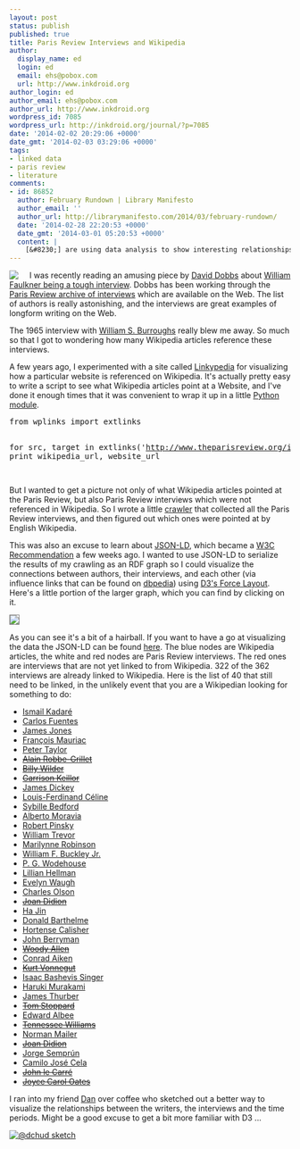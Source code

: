 ```yaml
---
layout: post
status: publish
published: true
title: Paris Review Interviews and Wikipedia
author:
  display_name: ed
  login: ed
  email: ehs@pobox.com
  url: http://www.inkdroid.org
author_login: ed
author_email: ehs@pobox.com
author_url: http://www.inkdroid.org
wordpress_id: 7085
wordpress_url: http://inkdroid.org/journal/?p=7085
date: '2014-02-02 20:29:06 +0000'
date_gmt: '2014-02-03 03:29:06 +0000'
tags:
- linked data
- paris review
- literature
comments:
- id: 86852
  author: February Rundown | Library Manifesto
  author_email: ''
  author_url: http://librarymanifesto.com/2014/03/february-rundown/
  date: '2014-02-28 22:20:53 +0000'
  date_gmt: '2014-03-01 05:20:53 +0000'
  content: |
    [&#8230;] are using data analysis to show interesting relationships. Ed Summer&#8217;s data visualization shows how many times each Paris Review interview appears on [&#8230;]
---
```

<p><a href="http://parisreview.org"><img class="img-responsive" src="http://inkdroid.org/images/parisreview-35.jpg" style="margin-right: 20px; float: left;" /></a> I was recently reading an amusing piece by <a href="https://twitter.com/David_Dobbs">David Dobbs</a> about <a href="http://daviddobbs.net/smoothpebbles/william-faulkner-is-one-tough-interview/">William Faulkner being a tough interview</a>. Dobbs has been working through the <a href="http://www.theparisreview.org/interviews">Paris Review archive of interviews</a> which are available on the Web. The list of authors is really astonishing, and the interviews are great examples of longform writing on the Web.</p>
<p>The 1965 interview with <a href="http://www.theparisreview.org/interviews/4424/the-art-of-fiction-no-36-william-s-burroughs">William S. Burroughs</a> really blew me away. So much so that I got to wondering how many Wikipedia articles reference these interviews.</p>
<p>A few years ago, I experimented with a site called <a href="http://linkypedia.info">Linkypedia</a> for visualizing how a particular website is referenced on Wikipedia. It's actually pretty easy to write a script to see what Wikipedia articles point at a Website, and I've done it enough times that it was convenient to wrap it up in a little <a href="https://github.com/edsu/wplinks">Python module</a>.</p>
<pre lang="python">from wplinks import extlinks 

for src, target in extlinks('http://www.theparisreview.org/interviews'):
    print wikipedia_url, website_url

</pre>
<p>But I wanted to get a picture not only of what Wikipedia articles pointed at the Paris Review, but also Paris Review interviews which were not referenced in Wikipedia. So I wrote a little <a href="https://github.com/edsu/parisreview/blob/master/crawl.py">crawler</a> that collected all the Paris Review interviews, and then figured out which ones were pointed at by English Wikipedia.</p>
<p>This was also an excuse to learn about <a href="http://json-ld.org">JSON-LD</a>, which became a <a href="http://www.w3.org/TR/json-ld/">W3C Recommendation</a> a few weeks ago. I wanted to use JSON-LD to serialize the results of my crawling as an RDF graph so I could visualize the connections between authors, their interviews, and each other (via influence links that can be found on <a href="http://dbpedia.org">dbpedia</a>) using <a href="https://github.com/mbostock/d3/wiki/Force-Layout">D3's Force Layout</a>. Here's a little portion of the larger graph, which you can find by clicking on it.</p>
<p><a href="http://edsu.github.io/parisreview"><img class="img-responsive" style="border: thin solid gray;" src="http://inkdroid.org/images/parisreview.png" /></a></p>
<p>As you can see it's a bit of a hairball. If you want to have a go at visualizing the data the JSON-LD can be found <a href="https://github.com/edsu/parisreview/blob/master/js/parisreview.json">here</a>. The blue nodes are Wikipedia articles, the white and red nodes are Paris Review interviews. The red ones are interviews that are not yet linked to from Wikipedia. 322 of the 362 interviews are already linked to Wikipedia. Here is the list of 40 that still need to be linked, in the unlikely event that you are a Wikipedian looking for something to do:</p>
<ul>
<li><a href="http://www.theparisreview.org/interviews/1105/the-art-of-fiction-no-153-ismail-kadare">Ismail Kadaré</a></li>
<li><a href="http://www.theparisreview.org/interviews/3195/the-art-of-fiction-no-68-carlos-fuentes">Carlos Fuentes</a></li>
<li><a href="http://www.theparisreview.org/interviews/4779/the-art-of-fiction-no-22-james-jones">James Jones</a></li>
<li><a href="http://www.theparisreview.org/interviews/5197/the-art-of-fiction-no-2-francois-mauriac">François Mauriac</a></li>
<li><a href="http://www.theparisreview.org/interviews/2631/the-art-of-fiction-no-99-peter-taylor">Peter Taylor</a></li>
<li><strike><a href="http://www.theparisreview.org/interviews/2819/the-art-of-fiction-no-91-alain-robbe-grillet">Alain Robbe-Grillet</a></strike></li>
<li><strike><a href="http://www.theparisreview.org/interviews/1432/the-art-of-screenwriting-no-1-billy-wilder">Billy Wilder</a></strike></li>
<li><strike><a href="http://www.theparisreview.org/interviews/1551/the-art-of-humor-no-2-garrison-keillor">Garrison Keillor</a></strike></li>
<li><a href="http://www.theparisreview.org/interviews/3741/the-art-of-poetry-no-20-james-dickey">James Dickey</a></li>
<li><a href="http://www.theparisreview.org/interviews/4502/the-art-of-fiction-no-33-louis-ferdinand-celine">Louis-Ferdinand Céline</a></li>
<li><a href="http://www.theparisreview.org/interviews/1963/an-interview-sybille-bedford">Sybille Bedford</a></li>
<li><a href="http://www.theparisreview.org/interviews/5093/the-art-of-fiction-no-6-alberto-moravia">Alberto Moravia</a></li>
<li><a href="http://www.theparisreview.org/interviews/1218/the-art-of-poetry-no-76-robert-pinsky">Robert Pinsky</a></li>
<li><a href="http://www.theparisreview.org/interviews/2442/the-art-of-fiction-no-108-william-trevor">William Trevor</a></li>
<li><a href="http://www.theparisreview.org/interviews/5863/the-art-of-fiction-no-198-marilynne-robinson">Marilynne Robinson</a></li>
<li><a href="http://www.theparisreview.org/interviews/1395/the-art-of-fiction-no-146-william-f-buckley-jr">William F. Buckley Jr.</a></li>
<li><a href="http://www.theparisreview.org/interviews/3773/the-art-of-fiction-no-60-p-g-wodehouse">P. G. Wodehouse</a></li>
<li><a href="http://www.theparisreview.org/interviews/4463/the-art-of-theater-no-1-lillian-hellman">Lillian Hellman</a></li>
<li><a href="http://www.theparisreview.org/interviews/4537/the-art-of-fiction-no-30-evelyn-waugh">Evelyn Waugh</a></li>
<li><a href="http://www.theparisreview.org/interviews/4134/the-art-of-poetry-no-12-charles-olson">Charles Olson</a></li>
<li><strike><a href="http://www.theparisreview.org/interviews/5601/the-art-of-nonfiction-no-1-joan-didion">Joan Didion</a></strike></li>
<li><a href="http://www.theparisreview.org/interviews/5991/the-art-of-fiction-no-202-ha-jin">Ha Jin</a></li>
<li><a href="http://www.theparisreview.org/interviews/3228/the-art-of-fiction-no-66-donald-barthelme">Donald Barthelme</a></li>
<li><a href="http://www.theparisreview.org/interviews/2576/the-art-of-fiction-no-100-hortense-calisher">Hortense Calisher</a></li>
<li><a href="http://www.theparisreview.org/interviews/4052/the-art-of-poetry-no-16-john-berryman">John Berryman</a></li>
<li><strike><a href="http://www.theparisreview.org/interviews/1550/the-art-of-humor-no-1-woody-allen">Woody Allen</a></strike></li>
<li><a href="http://www.theparisreview.org/interviews/4283/the-art-of-poetry-no-9-conrad-aiken">Conrad Aiken</a></li>
<li><strike><a href="http://www.theparisreview.org/interviews/3605/the-art-of-fiction-no-64-kurt-vonnegut">Kurt Vonnegut</a></strike></li>
<li><a href="http://www.theparisreview.org/interviews/4242/the-art-of-fiction-no-42-isaac-bashevis-singer">Isaac Bashevis Singer</a></li>
<li><a href="http://www.theparisreview.org/interviews/2/the-art-of-fiction-no-182-haruki-murakami">Haruki Murakami</a></li>
<li><a href="http://www.theparisreview.org/interviews/5003/the-art-of-fiction-no-10-james-thurber">James Thurber</a></li>
<li><strike><a href="http://www.theparisreview.org/interviews/2467/the-art-of-theater-no-7-tom-stoppard">Tom Stoppard</a></strike></li>
<li><a href="http://www.theparisreview.org/interviews/4350/the-art-of-theater-no-4-edward-albee">Edward Albee</a></li>
<li><strike><a href="http://www.theparisreview.org/interviews/3209/the-art-of-theater-no-5-tennessee-williams">Tennessee Williams</a></strike></li>
<li><a href="http://www.theparisreview.org/interviews/4503/the-art-of-fiction-no-32-norman-mailer">Norman Mailer</a></li>
<li><strike><a href="http://www.theparisreview.org/interviews/3439/the-art-of-fiction-no-71-joan-didion">Joan Didion</a></strike></li>
<li><a href="http://www.theparisreview.org/interviews/5740/the-art-of-fiction-no-192-jorge-semprun">Jorge Semprún</a></li>
<li><a href="http://www.theparisreview.org/interviews/1396/the-art-of-fiction-no-145-camilo-jose-cela">Camilo José Cela</a></li>
<li><strike><a href="http://www.theparisreview.org/interviews/1250/the-art-of-fiction-no-149-john-le-carre">John le Carré</a></strike></li>
<li><strike><a href="http://www.theparisreview.org/interviews/3441/the-art-of-fiction-no-72-joyce-carol-oates">Joyce Carol Oates</a></strike></li>
</ul>
<p>I ran into my friend <a href="http://twitter.com/dchud">Dan</a> over coffee who sketched out a better way to visualize the relationships between the writers, the interviews and the time periods. Might be a good excuse to get a bit more familiar with D3 ...</p>
<p><a href="http://www.flickr.com/photos/inkdroid/12256021415/"><img class="img-responsive" src="http://inkdroid.org/images/parisreview-sketch.jpg" alt="@dchud sketch" /></a></p>
